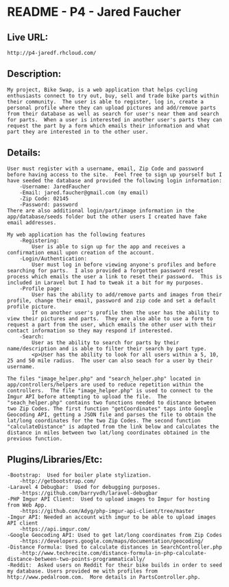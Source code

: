# README - P4 - Jared Faucher

## Live URL:
	http://p4-jaredf.rhcloud.com/

## Description:
	My project, Bike Swap, is a web application that helps cycling enthusiasts connect to try out, buy, sell and trade bike parts within their community.  The user is able to register, log in, create a personal profile where they can upload pictures and add/remove parts from their database as well as search for user's near them and search for parts.  When a user is interested in another user's parts they can request the part by a form which emails their information and what part they are interested in to the other user.
	
## Details:

	User must register with a username, email, Zip Code and password before having access to the site.  Feel free to sign up yourself but I have seeded the database and provided the following login information:
		-Username: JaredFaucher
		-Email: jared.faucher@gmail.com (my email)
		-Zip Code: 02145
		-Password: password
	There are also additional login/part/image information in the app/database/seeds folder but the other users I created have fake email addresses.

	My web application has the following features
		-Registering:  
			User is able to sign up for the app and receives a confirmation email upon creation of the account.
		-Login/Authentication:  
			User must log in before viewing anyone's profiles and before searching for parts.  I also provided a forgotten password reset process which emails the user a link to reset their password.  This is included in Laravel but I had to tweak it a bit for my purposes.
		-Profile page:  
			User has the ability to add/remove parts and images from their profile, change their email, password and zip code and set a default profile picture.
			If on another user's profile then the user has the ability to view their pictures and parts.  They are also able to use a form to request a part from the user, which emails the other user with their contact information so they may respond if interested.
		-Search:
			User as the ability to search for parts by their name/description and is able to filter their search by part type.
			<p>User has the ability to look for all users within a 5, 10, 25 and 50 mile radius.  The user can also seach for a user by their username.

	The files "image_helper.php" and "search_helper.php" located in app/controllers/helpers are used to reduce repetition within the controllers.  The file "image_helper.php" is used to connect to the Imgur API before attempting to upload the file.  The "seach_helper.php" contains two functions needed to distance between two Zip Codes. The first function "getCoordinates" taps into Google Geocoding API, getting a JSON file and parses the file to obtain the lat/long coordinates for the two Zip Codes. The second function "calculateDistance" is adapted from the link below and calculates the distance in miles between two lat/long coordinates obtained in the previous function.

## Plugins/Libraries/Etc:
	-Bootstrap:  Used for boiler plate stylization.
		-http://getbootstrap.com/
	-Laravel 4 Debugbar:  Used for debugging purposes.
		-https://github.com/barryvdh/laravel-debugbar
	-PHP Imgur API Client:  Used to upload images to Imgur for hosting from Web App.
		-https://github.com/Adyg/php-imgur-api-client/tree/master
	-Imgur API: Needed an account with imgur to be able to upload images API client
		-https://api.imgur.com/
	-Google Geocoding API: Used to get lat/long coordinates from Zip Codes
		-https://developers.google.com/maps/documentation/geocoding/  
	-Distance Formula: Used to calculate distances in SearchController.php
		-http://www.techrecite.com/distance-formula-in-php-calculate-distance-between-two-points-programmatically/
	-Reddit:  Asked users on Reddit for their bike builds in order to seed my database. Users provided me with profiles from http://www.pedalroom.com.  More details in PartsController.php.
